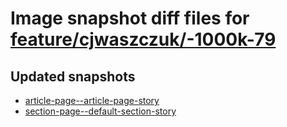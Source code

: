 # Image snapshot diff files for [feature/cjwaszczuk/-1000k-79](https://github.com/brightsitesconsulting/indy100-pwamp/pull/192)

## Updated snapshots
- [article-page--article-page-story](./article-page--article-page-story)
- [section-page--default-section-story](./section-page--default-section-story)
